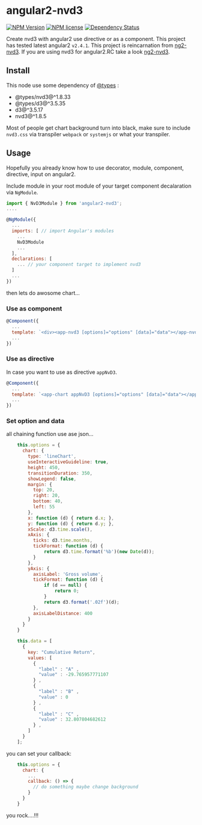 # angular2-nvd3

[![NPM Version](https://img.shields.io/npm/v/angular2-nvd3.svg?style=flat)](https://www.npmjs.org/package/angular2-nvd3)
[![NPM license](http://img.shields.io/npm/l/angular2-nvd3.svg?style=flat)](https://www.npmjs.org/package/angular2-nvd3)
[![Dependency Status](https://david-dm.org/hendrathings/angular2-nvd3.svg)](https://david-dm.org/hendrathings/angular2-nvd3)


Create nvd3 with angular2 use directive or as a component.
This project has tested latest angular2 `v2.4.1`.
This project is reincarnation from [ng2-nvd3](https://github.com/krispo/ng2-nvd3).
If you are using nvd3 for angular2.RC take a look [ng2-nvd3](https://github.com/krispo/ng2-nvd3).

## Install

This node use some dependency of [@types](https://github.com/DefinitelyTyped/DefinitelyTyped) :

- @types/nvd3@^1.8.33
- @types/d3@^3.5.35
- d3@^3.5.17
- nvd3@^1.8.5

Most of people get chart background turn into black, make sure to include `nvd3.css` via transpiler `webpack` or `systemjs` or what your transpiler.

## Usage

Hopefully you already know how to use decorator, module, component, directive, input on angular2.

Include module in your root module of your target component decalaration via `NgModule`.

```js
import { NvD3Module } from 'angular2-nvd3';
....

@NgModule({
  ...
  imports: [ // import Angular's modules
    ...
    NvD3Module
    ...
  ],
  declarations: [
    ... // your component target to implement nvd3
  ]
  ...
})
```

then lets do awosome chart...

### Use as component

```js
@Component({
  ...
  template: `<div><app-nvd3 [options]="options" [data]="data"></app-nvd3></div>`
  ...
})
```

### Use as directive

In case you want to use as directive `appNvD3`.

```js
@Component({
  ...
  template: `<app-chart appNvD3 [options]="options" [data]="data"></app-chart>`
  ...
})
```

### Set option and data

all chaining function use ase json...

```js
    this.options = {
      chart: {
        type: 'lineChart',
        useInteractiveGuideline: true,
        height: 450,
        transitionDuration: 350,
        showLegend: false,
        margin: {
          top: 20,
          right: 20,
          bottom: 40,
          left: 55
        },
        x: function (d) { return d.x; },
        y: function (d) { return d.y; },
        xScale: d3.time.scale(),
        xAxis: {
          ticks: d3.time.months,
          tickFormat: function (d) {
              return d3.time.format('%b')(new Date(d));
          }
        },
        yAxis: {
          axisLabel: 'Gross volume',
          tickFormat: function (d) {
              if (d == null) {
                  return 0;
              }
              return d3.format('.02f')(d);
          },
          axisLabelDistance: 400
        }
      }
    }

    this.data = [
      {
        key: "Cumulative Return",
        values: [
          {
            "label" : "A" ,
            "value" : -29.765957771107
          } ,
          {
            "label" : "B" ,
            "value" : 0
          } ,
          {
            "label" : "C" ,
            "value" : 32.807804682612
          } ,
        ]
      }
    ];
```

you can set your callback:

```js
    this.options = {
      chart: {
        ...
        callback: () => {
          // do something maybe change background
        }
      }
    }
```

you rock....!!!


